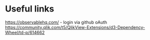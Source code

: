 # Useful links  
https://observablehq.com/ - login via github oAuth  
https://community.qlik.com/t5/QlikView-Extensions/d3-Dependency-Wheel/td-p/614662  


